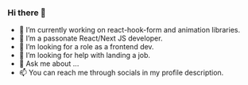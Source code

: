 ### Hi there 👋

- 🔭 I’m currently working on react-hook-form and animation libraries.
- 🌱 I’m a passonate React/Next JS developer.
- 👯 I’m looking for a role as a frontend dev.
- 🤔 I’m looking for help with landing a job.
- 💬 Ask me about ...
- 📫 You can reach me through socials in my profile description.

